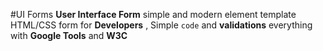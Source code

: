 #UI Forms 
**User Interface Form**  simple and modern element  template HTML/CSS form  for **Developers** , Simple `code` and 
**validations** everything with **Google Tools** and **W3C**
